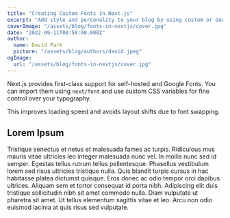 ```yaml
---
title: "Creating Custom Fonts in Next.js"
excerpt: "Add style and personality to your blog by using custom or Google Fonts with Next.js’ built-in font optimization."
coverImage: "/assets/blog/fonts-in-nextjs/cover.jpg"
date: "2022-09-11T08:50:00.000Z"
author:
  name: David Park
  picture: "/assets/blog/authors/david.jpeg"
ogImage:
  url: "/assets/blog/fonts-in-nextjs/cover.jpg"
---
```


Next.js provides first-class support for self-hosted and Google Fonts. You can import them using `next/font` and use custom CSS variables for fine control over your typography.

This improves loading speed and avoids layout shifts due to font swapping.


## Lorem Ipsum

Tristique senectus et netus et malesuada fames ac turpis. Ridiculous mus mauris vitae ultricies leo integer malesuada nunc vel. In mollis nunc sed id semper. Egestas tellus rutrum tellus pellentesque. Phasellus vestibulum lorem sed risus ultricies tristique nulla. Quis blandit turpis cursus in hac habitasse platea dictumst quisque. Eros donec ac odio tempor orci dapibus ultrices. Aliquam sem et tortor consequat id porta nibh. Adipiscing elit duis tristique sollicitudin nibh sit amet commodo nulla. Diam vulputate ut pharetra sit amet. Ut tellus elementum sagittis vitae et leo. Arcu non odio euismod lacinia at quis risus sed vulputate.
